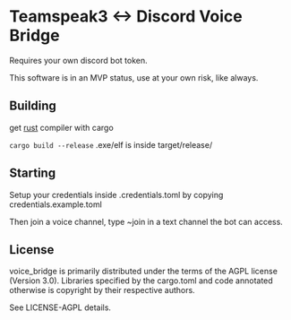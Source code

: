 # Teamspeak3 <-> Discord Voice Bridge

Requires your own discord bot token.

This software is in an MVP status, use at your own risk, like always.

## Building
get [rust](https://rust-lang.org) compiler with cargo

`cargo build --release`
.exe/elf is inside target/release/

## Starting
Setup your credentials inside .credentials.toml by copying credentials.example.toml


Then join a voice channel, type ~join in a text channel the bot can access.

## License

voice_bridge is primarily distributed under the terms of the AGPL license (Version 3.0). Libraries specified by the cargo.toml and code annotated otherwise is copyright by their respective authors.

See LICENSE-AGPL details.